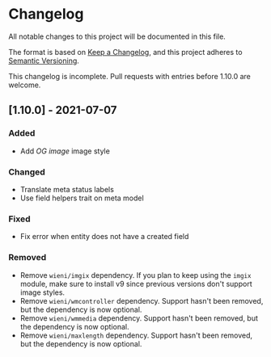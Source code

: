 # Changelog
All notable changes to this project will be documented in this file.

The format is based on [Keep a Changelog](https://keepachangelog.com/en/1.0.0/),
and this project adheres to [Semantic Versioning](https://semver.org/spec/v2.0.0.html).

This changelog is incomplete. Pull requests with entries before 1.10.0
are welcome.

## [1.10.0] - 2021-07-07
### Added
- Add _OG image_ image style

### Changed
- Translate meta status labels
- Use field helpers trait on meta model

### Fixed
- Fix error when entity does not have a created field

### Removed
- Remove `wieni/imgix` dependency. If you plan to keep using the `imgix` module, make sure to install v9 since previous 
  versions don't support image styles.
- Remove `wieni/wmcontroller` dependency. Support hasn't been removed, but the dependency is now optional.
- Remove `wieni/wmmedia` dependency. Support hasn't been removed, but the dependency is now optional.
- Remove `wieni/maxlength` dependency. Support hasn't been removed, but the dependency is now optional.

